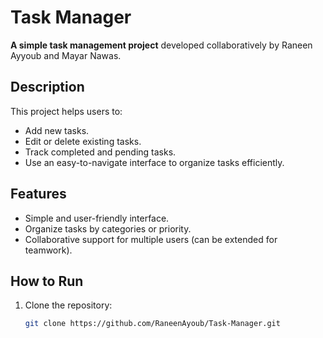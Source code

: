 # Task Manager

**A simple task management project** developed collaboratively by Raneen Ayyoub and Mayar Nawas.

## Description
This project helps users to:
- Add new tasks.
- Edit or delete existing tasks.
- Track completed and pending tasks.
- Use an easy-to-navigate interface to organize tasks efficiently.

## Features
- Simple and user-friendly interface.
- Organize tasks by categories or priority.
- Collaborative support for multiple users (can be extended for teamwork).

## How to Run
1. Clone the repository:
   ```bash
   git clone https://github.com/RaneenAyoub/Task-Manager.git
